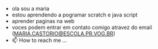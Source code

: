 - ola sou a maria 
- estou aprendendo a pogramar scratch e java script
- aprender paginas na web
- voces podem entrar em contato comigo atravez do email (MARIA.CASTORIO@ESCOLA.PR.VOG.BR)
- 📫 How to reach me ...

<!---
maluzinha2310/maluzinha2310 is a ✨ special ✨ repository because its `README.md` (this file) appears on your GitHub profile.
You can click the Preview link to take a look at your changes.
--->
